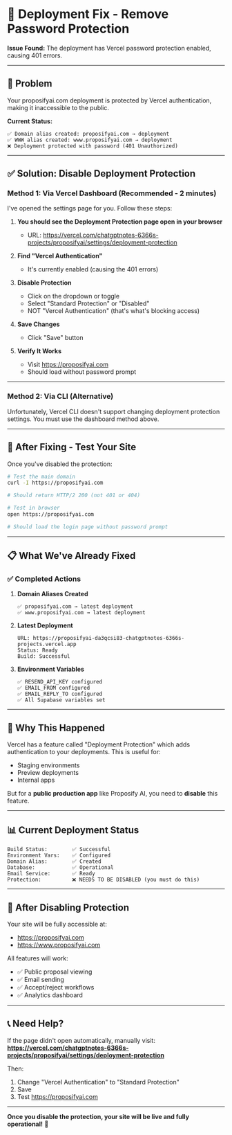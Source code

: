 # 🔧 Deployment Fix - Remove Password Protection

**Issue Found:** The deployment has Vercel password protection enabled, causing 401 errors.

---

## 🚨 Problem

Your proposifyai.com deployment is protected by Vercel authentication, making it inaccessible to the public.

**Current Status:**
```
✅ Domain alias created: proposifyai.com → deployment
✅ WWW alias created: www.proposifyai.com → deployment
❌ Deployment protected with password (401 Unauthorized)
```

---

## ✅ Solution: Disable Deployment Protection

### Method 1: Via Vercel Dashboard (Recommended - 2 minutes)

I've opened the settings page for you. Follow these steps:

1. **You should see the Deployment Protection page open in your browser**
   - URL: https://vercel.com/chatgptnotes-6366s-projects/proposifyai/settings/deployment-protection

2. **Find "Vercel Authentication"**
   - It's currently enabled (causing the 401 errors)

3. **Disable Protection**
   - Click on the dropdown or toggle
   - Select "Standard Protection" or "Disabled"
   - NOT "Vercel Authentication" (that's what's blocking access)

4. **Save Changes**
   - Click "Save" button

5. **Verify It Works**
   - Visit https://proposifyai.com
   - Should load without password prompt

---

### Method 2: Via CLI (Alternative)

Unfortunately, Vercel CLI doesn't support changing deployment protection settings. You must use the dashboard method above.

---

## 🧪 After Fixing - Test Your Site

Once you've disabled the protection:

```bash
# Test the main domain
curl -I https://proposifyai.com

# Should return HTTP/2 200 (not 401 or 404)

# Test in browser
open https://proposifyai.com

# Should load the login page without password prompt
```

---

## 📋 What We've Already Fixed

### ✅ Completed Actions

1. **Domain Aliases Created**
   ```
   ✅ proposifyai.com → latest deployment
   ✅ www.proposifyai.com → latest deployment
   ```

2. **Latest Deployment**
   ```
   URL: https://proposifyai-da3qcsi83-chatgptnotes-6366s-projects.vercel.app
   Status: Ready
   Build: Successful
   ```

3. **Environment Variables**
   ```
   ✅ RESEND_API_KEY configured
   ✅ EMAIL_FROM configured
   ✅ EMAIL_REPLY_TO configured
   ✅ All Supabase variables set
   ```

---

## 🎯 Why This Happened

Vercel has a feature called "Deployment Protection" which adds authentication to your deployments. This is useful for:
- Staging environments
- Preview deployments
- Internal apps

But for a **public production app** like Proposify AI, you need to **disable** this feature.

---

## 📊 Current Deployment Status

```
Build Status:        ✅ Successful
Environment Vars:    ✅ Configured
Domain Alias:        ✅ Created
Database:            ✅ Operational
Email Service:       ✅ Ready
Protection:          ❌ NEEDS TO BE DISABLED (you must do this)
```

---

## 🚀 After Disabling Protection

Your site will be fully accessible at:
- https://proposifyai.com
- https://www.proposifyai.com

All features will work:
- ✅ Public proposal viewing
- ✅ Email sending
- ✅ Accept/reject workflows
- ✅ Analytics dashboard

---

## 📞 Need Help?

If the page didn't open automatically, manually visit:
**https://vercel.com/chatgptnotes-6366s-projects/proposifyai/settings/deployment-protection**

Then:
1. Change "Vercel Authentication" to "Standard Protection"
2. Save
3. Test https://proposifyai.com

---

**Once you disable the protection, your site will be live and fully operational!** 🎉
